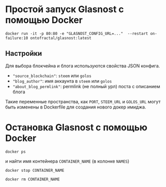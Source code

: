 # Простой запуск Glasnost с помощью Docker

```
docker run -it -p 80:80 -e "GLASNOST_CONFIG_URL=..."  --restart on-failure:10 ontofractal/glasnost:latest
```

## Настройки

Для выбора блокчейна и блога используются свойства JSON конфига.

* `"source_blockchain"`: `steem` или `golos`
* `"blog_author"`: имя аккаунта в `steem` или `golos`
* `"about_blog_permlink"`: permlink (не полный урл) поста с описанием блога

Такие переменные пространства, как `PORT`, `STEEM_URL` и `GOLOS_URL` могут быть изменены в Dockerfile для создания нового докер имиджа.

# Остановка Glasnost с помощью Docker

```
docker ps
```

и найти имя контейнера `CONTAINER_NAME` (в колонке `NAMES`)

```
docker stop CONTAINER_NAME
```
```
docker rm CONTAINER_NAME
```
